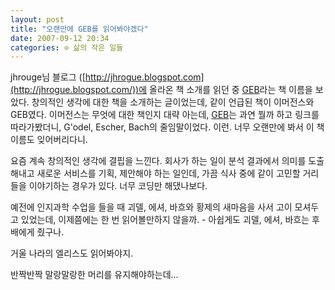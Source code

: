 ```yaml
---
layout: post
title: "오랜만에 GEB를 읽어봐야겠다"
date: 2007-09-12 20:34
categories: ⊙ 삶의 작은 일들
---
```


jhrouge님 블로그 ([http://jhrogue.blogspot.com](http://jhrogue.blogspot.com/))에 올라온 책 소개를 읽던 중 [GEB](http://en.wikipedia.org/wiki/G%C3%B6del,_Escher,_Bach)라는 책 이름을 보았다.
창의적인 생각에 대한 책을 소개하는 글이었는데, 같이 언급된 책이 이머전스와 GEB였다.
이머전스는 무엇에 대한 책인지 대략 아는데, [GEB](http://en.wikipedia.org/wiki/G%C3%B6del,_Escher,_Bach)는 과연 뭘까 하고 링크를 따라가봤더니, G'odel, Escher, Bach의 줄임말이었다. 이런. 너무 오랜만에 봐서 이 책 이름도 잊어버리다니.

요즘 계속 창의적인 생각에 결핍을 느낀다. 회사가 하는 일이 분석 결과에서 의미를 도출해내고 새로운 서비스를 기획, 제안해야 하는 일인데, 가끔 식사 중에 같이 고민할 거리들을 이야기하는 경우가 있다. 너무 코딩만 해댔나보다.

예전에 인지과학 수업을 들을 때 괴델, 에셔, 바흐와 황제의 새마음을 사서 고이 모셔두고 있었는데, 이제쯤에는 한 번 읽어볼만하지 않을까. - 아쉽게도 괴델, 에셔, 바흐는 후배에게 줬구나.

거울 나라의 엘리스도 읽어봐야지.

반짝반짝 말랑말랑한 머리를 유지해야하는데...
       
